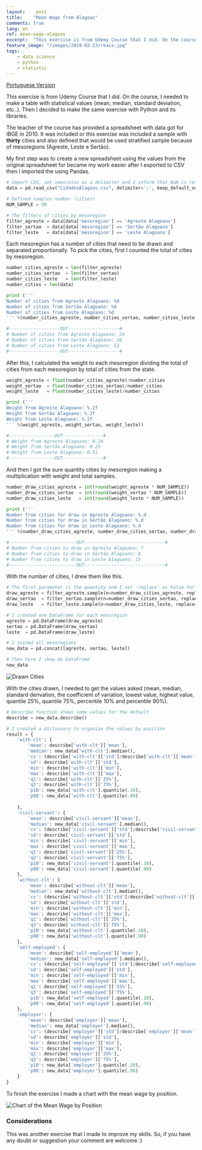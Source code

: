 ```yaml
---
layout:    post
title:    "Mean Wage from Alagoas"
comments: true
lang: en
ref: mean-wage-alagoas
excerpt:  "This exercise is from Udemy Course that I did. On the course, I needed to made a table with statistical values (mean, median, standard deviation, etc..). Then I decided to make the same exercise with Python and its libraries"
feature_image: "/images/2019-03-23/reais.jpg"
tags:
    - data science
    - python
    - statistic
---
```


[Portuguese Version]({{site.url}}/2019/03/23/media-salarial-alagoas)

This exercise is from Udemy Course that I did. On the course, I needed to make a table with statistical values (mean, median, standard deviation, etc..). Then I decided to make the same exercise with Python and its libraries.

The teacher of the course has provided a spreadsheet with data got for IBGE in 2010. It was included or this exercise was included a sample with **thirty** cities and also defined that would be used stratified sample because of mesoregions (Agreste, Leste e Sertão).

My first step was to create a new spreadsheet using the values from the original spreadsheet for became my work easier after I exported to CSV then I imported the using Pandas.

```python
# Import CSV, set semicolon as a delimiter and I inform that NaN is referring to null values
data = pd.read_csv("CidadesAlagoas.csv", delimiter=';', keep_default_na=False, na_values=['NaN'])

# Defined samples number (cities)
NUM_SAMPLE = 30

# The filters of cities by mesoregion
filter_agreste = data[data['mesoregion'] == 'Agreste Alagoano']
filter_sertao  = data[data['mesoregion'] == 'Sertão Alagoano']
filter_leste   = data[data['mesoregion'] == 'Leste Alagoano']
```
Each mesoregion has a number of cities that need to be drawn and separated proportionally. To pick the cities, first I counted the total of cities by mesoregion.

```python
number_cities_agreste = len(filter_agreste)
number_cities_sertao  = len(filter_sertao)
number_cities_leste   = len(filter_leste)
number_cities = len(data)

print ('''
Number of cities from Agreste Alagoano: %d
Number of cities from Sertão Alagoano: %d
Number of cities from Leste Alagoano: %d
''' %(number_cities_agreste, number_cities_sertao, number_cities_leste))

#-------------------OUT-------------------#
# Number of cities from Agreste Alagoano: 24
# Number of cities from Sertão Alagoano: 26
# Number of cities from Leste Alagoano: 52
#-------------------OUT-------------------#
```

After this, I calculated the weight to each mesoregion dividing the total of cities from each mesoregion by total of cities from the state.

```python
weight_agreste = float(number_cities_agreste)/number_cities
weight_sertao  = float(number_cities_sertao)/number_cities
weight_leste   = float(number_cities_leste)/number_cities

print ('''
Weight from Agreste Alagoano: %.2f
Weight from Sertão Alagoano: %.2f
Weight from Leste Alagoano: %.2f
''' %(weight_agreste, weight_sertao, weight_leste))

#-----------------OUT---------------#
# Weight from Agreste Alagoano: 0.24
# Weight from Sertão Alagoano: 0.25
# Weight from Leste Alagoano: 0.51
#-----------------OUT---------------#
```

And then I got the sure quantity cities by mesoregion making a multiplication with weight and total samples.

```python
number_draw_cities_agreste = int(round(weight_agreste * NUM_SAMPLE))
number_draw_cities_sertao  = int(round(weight_sertao * NUM_SAMPLE))
number_draw_cities_leste   = int(round(weight_leste * NUM_SAMPLE))

print ('''
Number from cities for draw in Agreste Alagoano: %.d
Number from cities for draw in Sertão Alagoano: %.d
Number from cities for draw in Leste Alagoano: %.d
''' %(number_draw_cities_agreste, number_draw_cities_sertao, number_draw_cities_leste))

#-------------------------OUT------------------------------#
# Number from cities to draw in Agreste Alagoano: 7
# Number from cities to draw in Sertão Alagoano: 8
# Number from cities to draw in Leste Alagoano: 15
#-------------------------OUT------------------------------#
```

With the number of cities, I drew them like this.

```python
# The first parameter is the quantity and I set 'replace' as False for do not repeat
draw_agreste = filter_agreste.sample(n=number_draw_cities_agreste, replace=False)
draw_sertao  = filter_sertao.sample(n=number_draw_cities_sertao, replace=False)
draw_leste   = filter_leste.sample(n=number_draw_cities_leste, replace=False)

# I created one DataFrame for each mesoregion
agreste = pd.DataFrame(draw_agreste)
sertao = pd.DataFrame(draw_sertao)
leste  = pd.DataFrame(draw_leste)

# I joined all mesoregions
new_data = pd.concat([agreste, sertao, leste])

# Then here I show de DataFrame
new_data
```

![Drawn Cities]({{site.url}}/images/2019-03-23/drawn_cities.png)

With the cities drawn, I needed to get the values asked (mean, median, standard derivation, the coefficient of variation, lowest value, highest value, quantile 25%, quantile 75%, percentile 10% and percentile 90%).

```python
# Describe function shows some values for the default
describe = new_data.describe()

# I created a dictionary to organize the values by position
result = {
    'with-clt': {
        'mean': describe['with-clt']['mean'],
        'median': new_data['with-clt'].median(),
        'cv': (describe['with-clt']['std']/describe['with-clt']['mean'])*100,
        'sd': describe['with-clt']['std'],
        'min': describe['with-clt']['min'],
        'max': describe['with-clt']['max'],
        'q1': describe['with-clt']['25%'],
        'q3': describe['with-clt']['75%'],
        'p10': new_data['with-clt'].quantile(.10),
        'p90': new_data['with-clt'].quantile(.90)
        
    },
    'civil-servant': {
        'mean': describe['civil-servant']['mean'],
        'median': new_data['civil-servant'].median(),
        'cv': (describe['civil-servant']['std']/describe['civil-servant']['mean'])*100,
        'sd': describe['civil-servant']['std'],
        'min': describe['civil-servant']['min'],
        'max': describe['civil-servant']['max'],
        'q1': describe['civil-servant']['25%'],
        'q3': describe['civil-servant']['75%'],
        'p10': new_data['civil-servant'].quantile(.10),
        'p90': new_data['civil-servant'].quantile(.90)
    },
    'without-clt': {
        'mean': describe['without-clt']['mean'],
        'median': new_data['without-clt'].median(),
        'cv': (describe['without-clt']['std']/describe['without-clt']['mean'])*100,
        'sd': describe['without-clt']['std'],
        'min': describe['without-clt']['min'],
        'max': describe['without-clt']['max'],
        'q1': describe['without-clt']['25%'],
        'q3': describe['without-clt']['75%'],
        'p10': new_data['without-clt'].quantile(.10),
        'p90': new_data['without-clt'].quantile(.90)
    },
    'self-employed': {
        'mean': describe['self-employed']['mean'],
        'median': new_data['self-employed'].median(),
        'cv': (describe['self-employed']['std']/describe['self-employed']['mean'])*100,
        'sd': describe['self-employed']['std'],
        'min': describe['self-employed']['min'],
        'max': describe['self-employed']['max'],
        'q1': describe['self-employed']['25%'],
        'q3': describe['self-employed']['75%'],
        'p10': new_data['self-employed'].quantile(.10),
        'p90': new_data['self-employed'].quantile(.90)
    },
    'employer': {
        'mean': describe['employer']['mean'],
        'median': new_data['employer'].median(),
        'cv': (describe['employer']['std']/describe['employer']['mean'])*100,
        'sd': describe['employer']['std'],
        'min': describe['employer']['min'],
        'max': describe['employer']['max'],
        'q1': describe['employer']['25%'],
        'q3': describe['employer']['75%'],
        'p10': new_data['employer'].quantile(.10),
        'p90': new_data['employer'].quantile(.90)
    }
}
```

To finish the exercise I made a chart with the mean wage by position. 

![Chart of the Mean Wage by Position]({{site.url}}/images/2019-03-23/chart_position.png)

### Considerations

This was another exercise that I made to improve my skills. So, if you have any doubt or suggestion your comment are welcome :)

